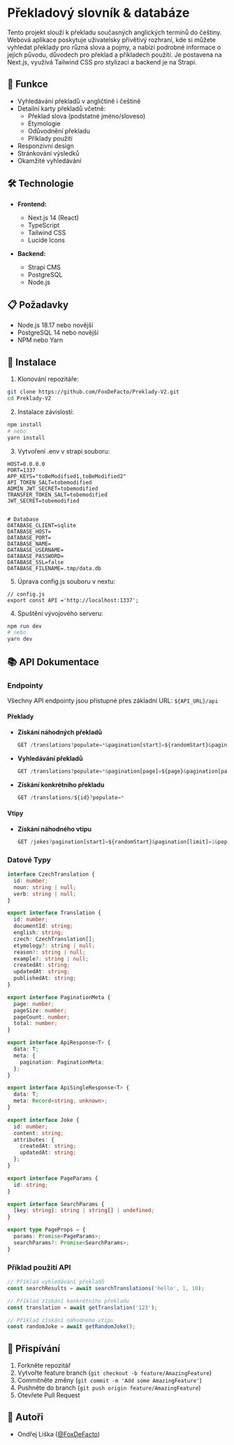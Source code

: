 # Překladový slovník & databáze

Tento projekt slouží k překladu současných anglických termínů do češtiny. Webová aplikace poskytuje uživatelsky přívětivý rozhraní, kde si můžete vyhledat překlady pro různá slova a pojmy, a nabízí podrobné informace o jejich původu, důvodech pro překlad a příkladech použití. Je postavena na Next.js, využívá Tailwind CSS pro stylizaci a backend je na Strapi.

## 🚀 Funkce

- Vyhledávání překladů v angličtině i češtině
- Detailní karty překladů včetně:
  - Překlad slova (podstatné jméno/sloveso)
  - Etymologie
  - Odůvodnění překladu
  - Příklady použití
- Responzivní design
- Stránkování výsledků
- Okamžité vyhledávání

## 🛠️ Technologie

- **Frontend:**
  - Next.js 14 (React)
  - TypeScript
  - Tailwind CSS
  - Lucide Icons

- **Backend:**
  - Strapi CMS
  - PostgreSQL
  - Node.js

## 📋 Požadavky

- Node.js 18.17 nebo novější
- PostgreSQL 14 nebo novější
- NPM nebo Yarn

## 🔧 Instalace

1. Klonování repozitáře:
```bash
git clone https://github.com/FoxDeFacto/Preklady-V2.git
cd Preklady-V2
```

2. Instalace závislostí:
```bash
npm install
# nebo
yarn install
```

3. Vytvoření .env v strapi souboru:
```env
HOST=0.0.0.0
PORT=1337
APP_KEYS="toBeModified1,toBeModified2"
API_TOKEN_SALT=tobemodified
ADMIN_JWT_SECRET=tobemodified
TRANSFER_TOKEN_SALT=tobemodified
JWT_SECRET=tobemodified


# Database
DATABASE_CLIENT=sqlite
DATABASE_HOST=
DATABASE_PORT=
DATABASE_NAME=
DATABASE_USERNAME=
DATABASE_PASSWORD=
DATABASE_SSL=false
DATABASE_FILENAME=.tmp/data.db
```

5. Úprava config.js souboru v nextu:
```env
// config.js
export const API ='http://localhost:1337';
```

4. Spuštění vývojového serveru:
```bash
npm run dev
# nebo
yarn dev
```

## 📚 API Dokumentace

### Endpointy

Všechny API endpointy jsou přístupné přes základní URL: `${API_URL}/api`

#### Překlady

- **Získání náhodných překladů**
  ```typescript
  GET /translations?populate=*&pagination[start]=${randomStart}&pagination[limit]=${limit}&sort=updatedAt:${randomSort}
  ```

- **Vyhledávání překladů**
  ```typescript
  GET /translations?populate=*&pagination[page]=${page}&pagination[pageSize]=${pageSize}&filters[$or][0][english][$containsi]=${query}
  ```

- **Získání konkrétního překladu**
  ```typescript
  GET /translations/${id}?populate=*
  ```

#### Vtipy

- **Získání náhodného vtipu**
  ```typescript
  GET /jokes?pagination[start]=${randomStart}&pagination[limit]=1&populate=*
  ```

### Datové Typy

```typescript
interface CzechTranslation {
  id: number;
  noun: string | null;
  verb: string | null;
}

export interface Translation {
  id: number;
  documentId: string;
  english: string;
  czech: CzechTranslation[];
  etymology?: string | null;
  reason?: string | null;
  example?: string | null;
  createdAt: string;
  updatedAt: string;
  publishedAt: string;
}

export interface PaginationMeta {
  page: number;
  pageSize: number;
  pageCount: number;
  total: number;
}

export interface ApiResponse<T> {
  data: T;
  meta: {
    pagination: PaginationMeta;
  };
}

export interface ApiSingleResponse<T> {
  data: T;
  meta: Record<string, unknown>;
}

export interface Joke {
  id: number;
  content: string;
  attributes: {
    createdAt: string;
    updatedAt: string;
  };
}

export interface PageParams {
  id: string;
}

export interface SearchParams {
  [key: string]: string | string[] | undefined;
}

export type PageProps = {
  params: Promise<PageParams>;
  searchParams?: Promise<SearchParams>;
}
```

### Příklad použití API

```typescript
// Příklad vyhledávání překladů
const searchResults = await searchTranslations('hello', 1, 10);

// Příklad získání konkrétního překladu
const translation = await getTranslation('123');

// Příklad získání náhodného vtipu
const randomJoke = await getRandomJoke();
```

## 🤝 Přispívání

1. Forkněte repozitář
2. Vytvořte feature branch (`git checkout -b feature/AmazingFeature`)
3. Commitněte změny (`git commit -m 'Add some AmazingFeature'`)
4. Pushněte do branch (`git push origin feature/AmazingFeature`)
5. Otevřete Pull Request

## 👥 Autoři

- Ondřej Liška ([@FoxDeFacto](https://github.com/FoxDeFacto))